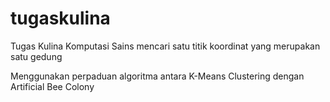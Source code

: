 # tugaskulina
Tugas Kulina Komputasi Sains mencari satu titik koordinat yang merupakan satu gedung

Menggunakan perpaduan algoritma antara K-Means Clustering dengan Artificial Bee Colony

